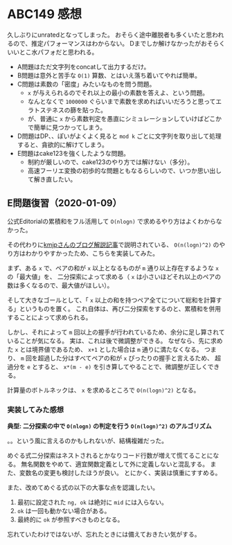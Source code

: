 # ABC149 感想

久しぶりにunratedとなってしまった。
おそらく途中離脱者も多くいたと思われるので、推定パフォーマンスはわからない。
Dまでしか解けなかったがおそらくいいとこ水パフォだと思われる。

- A問題はただ文字列をconcatして出力するだけ。
- B問題は意外と苦手な `O(1)` 算数、とはいえ落ち着いてやれば簡単。
- C問題は素数の「密度」みたいなものを問う問題。
  - `x` が与えられるのでそれ以上の最小の素数を答えよ、という問題。
  - なんとなくで `1000000` ぐらいまで素数を求めればいいだろうと思ってエラトステネスの篩を貼った。
  - が、普通に `x` から素数判定を愚直にシミュレーションしていけばどこかで簡単に見つかってしまう。
- D問題はDP、、ぽいがよくよく見ると `mod k` ごとに文字列を取り出して処理すると、貪欲的に解けてしまう。
- E問題はcake123を強くしたような問題。
  - 制約が厳しいので、cake123のやり方では解けない（多分）。
  - 高速フーリエ変換の初歩的な問題ともなるらしいので、いつか思い出して解き直したい。

## E問題復習（2020-01-09）

公式Editorialの累積和をフル活用して `O(nlogn)` で求めるやり方はよくわからなかった。

その代わりに[kmjpさんのブログ解説記事](http://kmjp.hatenablog.jp/entry/2019/12/30/0900)で説明されている、
`O(n(logn)^2)` のやり方はわかりやすかったため、こちらを実装してみた。

まず、ある `x` で、ペアの和が `x` 以上となるものが `m` 通り以上存在するような `x` の「最大値」を、
二分探索によって求める（ `x` は小さいほどそれ以上のペアの数は多くなるので、最大値がほしい）。

そして大きなゴールとして、「 `x` 以上の和を持つペア全てについて総和を計算する」というものを置く。
これ自体は、再び二分探索をするのと、累積和を併用することによって求められる。

しかし、それによって `m` 回以上の握手が行われているため、余分に足し算されていることが気になる。
実は、これは後で微調整ができる。
なぜなら、先に求めた `x` とは境界値であるため、 `x+1` とした場合は `m` 通りに満たなくなる。
つまり、 `m` 回を超過した分はすべてペアの和が `x` ぴったりの握手と言えるため、
超過分を `e` とすると、 `x*(m - e)` を引き算してやることで、微調整が正しくできる。

計算量のボトルネックは、 `x` を求めるところで `O(n(logn)^2)` となる。

### 実装してみた感想

**典型: 二分探索の中で `O(nlogn)` の判定を行う `O(n(logn)^2)` のアルゴリズム**

。。という風に言えるのかもしれないが、結構複雑だった。

めぐる式二分探索はネストされるとかなりコード行数が増えて慌てることになる。
無名関数をやめて、適宜関数定義として外に定義しないと混乱する。
また、変数名の変更も検討したほうが良い。
とにかく、実装は慎重にすすめる。

また、改めてめぐる式の以下の大事な点を認識したい。

1. 最初に設定された `ng, ok` は絶対に `mid` には入らない。
2. `ok` は一回も動かない場合がある。
3. 最終的に `ok` が参照すべきものとなる。

忘れていたわけではないが、忘れたときには備えておきたい気がする。

